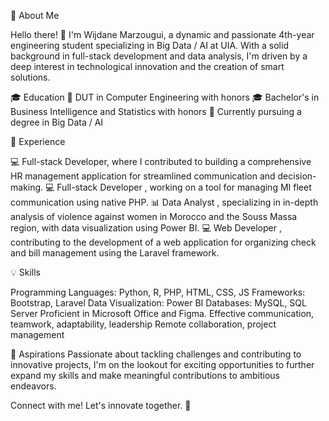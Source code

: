 🚀 About Me

Hello there! 👋 I'm Wijdane Marzougui, a dynamic and passionate 4th-year engineering student specializing in Big Data / AI at UIA.
With a solid background in full-stack development and data analysis, I'm driven by a deep interest in technological innovation and the creation of smart solutions.

🎓 Education
🏫 DUT in Computer Engineering with honors
🎓 Bachelor's in Business Intelligence and Statistics with honors
🚀 Currently pursuing a degree in Big Data / AI 

💼 Experience

💻 Full-stack Developer, where I contributed to building a comprehensive HR management application for streamlined communication and decision-making.
💻 Full-stack Developer , working on a tool for managing MI fleet communication using native PHP.
📊 Data Analyst , specializing in in-depth analysis of violence against women in Morocco and the Souss Massa region, with data visualization using Power BI.
💻 Web Developer , contributing to the development of a web application for organizing check and bill management using the Laravel framework.

💡 Skills

Programming Languages: Python, R, PHP, HTML, CSS, JS
Frameworks: Bootstrap, Laravel
Data Visualization: Power BI
Databases: MySQL, SQL Server
Proficient in Microsoft Office and Figma.
Effective communication, teamwork, adaptability, leadership
Remote collaboration, project management

🚀 Aspirations
Passionate about tackling challenges and contributing to innovative projects,
I'm on the lookout for exciting opportunities to further expand my skills and make meaningful contributions to ambitious endeavors.

Connect with me! Let's innovate together. 🚀
